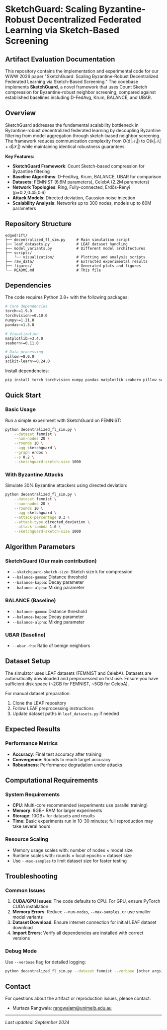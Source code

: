 # SketchGuard: Scaling Byzantine-Robust Decentralized Federated Learning via Sketch-Based Screening

## Artifact Evaluation Documentation

This repository contains the implementation and experimental code for our WWW 2026 paper "SketchGuard: Scaling Byzantine-Robust Decentralized Federated Learning via Sketch-Based Screening." The codebase implements **SketchGuard**, a novel framework that uses Count Sketch compression for Byzantine-robust neighbor screening, compared against established baselines including D-FedAvg, Krum, BALANCE, and UBAR.

## Overview

SketchGuard addresses the fundamental scalability bottleneck in Byzantine-robust decentralized federated learning by decoupling Byzantine filtering from model aggregation through sketch-based neighbor screening. The framework reduces communication complexity from O(d|𝒩ᵢ|) to O(k|𝒩ᵢ| + d|𝒮ᵢ|) while maintaining identical robustness guarantees.

**Key Features:**
- **SketchGuard Framework**: Count Sketch-based compression for Byzantine filtering
- **Baseline Algorithms**: D-FedAvg, Krum, BALANCE, UBAR for comparison
- **Datasets**: FEMNIST (6.6M parameters), CelebA (2.2M parameters)
- **Network Topologies**: Ring, Fully-connected, Erdős-Rényi (p=0.2,0.45,0.6)
- **Attack Models**: Directed deviation, Gaussian noise injection
- **Scalability Analysis**: Networks up to 300 nodes, models up to 60M parameters

## Repository Structure

```
edgedrift/
├── decentralized_fl_sim.py     # Main simulation script
├── leaf_datasets.py            # LEAF dataset handling
├── model_variants.py           # Different model architectures
├── scripts/
│   └── visualization/          # Plotting and analysis scripts
├── raw_data/                   # Extracted experimental results
├── figures/                    # Generated plots and figures
└── README.md                   # This file
```

## Dependencies

The code requires Python 3.8+ with the following packages:

```bash
# Core dependencies
torch>=1.9.0
torchvision>=0.10.0
numpy>=1.21.0
pandas>=1.3.0

# Visualization
matplotlib>=3.4.0
seaborn>=0.11.0

# Data processing
pillow>=8.0.0
scikit-learn>=0.24.0
```

Install dependencies:
```bash
pip install torch torchvision numpy pandas matplotlib seaborn pillow scikit-learn
```

## Quick Start

### Basic Usage

Run a simple experiment with SketchGuard on FEMNIST:
```bash
python decentralized_fl_sim.py \
    --dataset femnist \
    --num-nodes 20 \
    --rounds 10 \
    --agg sketchguard \
    --graph erdos \
    --p 0.2 \
    --sketchguard-sketch-size 1000
```

### With Byzantine Attacks

Simulate 30% Byzantine attackers using directed deviation:
```bash
python decentralized_fl_sim.py \
    --dataset femnist \
    --num-nodes 20 \
    --rounds 10 \
    --agg sketchguard \
    --attack-percentage 0.3 \
    --attack-type directed_deviation \
    --attack-lambda 1.0 \
    --sketchguard-sketch-size 1000
```

## Algorithm Parameters

### SketchGuard (Our main contribution)
- `--sketchguard-sketch-size`: Sketch size k for compression
- `--balance-gamma`: Distance threshold
- `--balance-kappa`: Decay parameter
- `--balance-alpha`: Mixing parameter

### BALANCE (Baseline)
- `--balance-gamma`: Distance threshold
- `--balance-kappa`: Decay parameter
- `--balance-alpha`: Mixing parameter

### UBAR (Baseline)
- `--ubar-rho`: Ratio of benign neighbors

## Dataset Setup

The simulator uses LEAF datasets (FEMNIST and CelebA). Datasets are automatically downloaded and preprocessed on first use. Ensure you have sufficient disk space (~2GB for FEMNIST, ~5GB for CelebA).

For manual dataset preparation:
1. Clone the LEAF repository
2. Follow LEAF preprocessing instructions
3. Update dataset paths in `leaf_datasets.py` if needed

## Expected Results

### Performance Metrics
- **Accuracy**: Final test accuracy after training
- **Convergence**: Rounds to reach target accuracy
- **Robustness**: Performance degradation under attacks

## Computational Requirements

### System Requirements
- **CPU**: Multi-core recommended (experiments use parallel training)
- **Memory**: 8GB+ RAM for larger experiments
- **Storage**: 10GB+ for datasets and results
- **Time**: Basic experiments run in 10-30 minutes; full reproduction may take several hours

### Resource Scaling
- Memory usage scales with: number of nodes × model size
- Runtime scales with: rounds × local epochs × dataset size
- Use `--max-samples` to limit dataset size for faster testing

## Troubleshooting

### Common Issues

1. **CUDA/GPU Issues**: The code defaults to CPU. For GPU, ensure PyTorch CUDA installation
2. **Memory Errors**: Reduce `--num-nodes`, `--max-samples`, or use smaller model variants
3. **Dataset Download**: Ensure internet connection for initial LEAF dataset download
4. **Import Errors**: Verify all dependencies are installed with correct versions

### Debug Mode
Use `--verbose` flag for detailed logging:
```bash
python decentralized_fl_sim.py --dataset femnist --verbose [other args]
```

## Contact

For questions about the artifact or reproduction issues, please contact: 
* Murtaza Rangwala: rangwalam@unimelb.edu.au
---

*Last updated: September 2024*